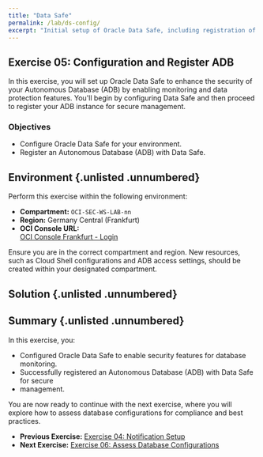 ```yaml
---
title: "Data Safe"
permalink: /lab/ds-config/
excerpt: "Initial setup of Oracle Data Safe, including registration of an Autonomous Database."
---
```

<!-- markdownlint-disable MD024 -->
<!-- markdownlint-disable MD033 -->
<!-- markdownlint-disable MD041 -->

## Exercise 05: Configuration and Register ADB

In this exercise, you will set up Oracle Data Safe to enhance the security of
your Autonomous Database (ADB) by enabling monitoring and data protection
features. You'll begin by configuring Data Safe and then proceed to register
your ADB instance for secure management.

### Objectives

- Configure Oracle Data Safe for your environment.
- Register an Autonomous Database (ADB) with Data Safe.

## Environment {.unlisted .unnumbered}

Perform this exercise within the following environment:

- **Compartment:** `OCI-SEC-WS-LAB-nn`
- **Region:** Germany Central (Frankfurt)
- **OCI Console URL:**  
  [OCI Console Frankfurt - Login](https://console.eu-frankfurt-1.oraclecloud.com)

Ensure you are in the correct compartment and region. New resources, such as
Cloud Shell configurations and ADB access settings, should be created within
your designated compartment.

## Solution {.unlisted .unnumbered}

## Summary {.unlisted .unnumbered}

In this exercise, you:

- Configured Oracle Data Safe to enable security features for database monitoring.
- Successfully registered an Autonomous Database (ADB) with Data Safe for secure
- management.

You are now ready to continue with the next exercise, where you will explore how
to assess database configurations for compliance and best practices.

- **Previous Exercise:** [Exercise 04: Notification Setup](#exercise-04-notification-setup)
- **Next Exercise:** [Exercise 06: Assess Database Configurations](#exercise-06-assess-database-configurations)
